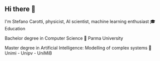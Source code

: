 ## Hi there 👋
I'm Stefano Carotti, physicist, AI scientist, machine learning enthusiast 
🎓 Education

Bachelor degree in Computer Science
🏫 Parma University

Master degree in Artificial Intelligence: Modelling of complex systems 
🏫 Unimi - Unipv - UniMiB
